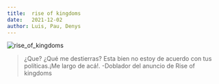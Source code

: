 ```yaml
---
title:  rise of kingdoms
date:   2021-12-02
author: Luis, Pau, Denys
---
```


![rise_of_kingdoms](img/RoK.png)

>¿Que? ¿Qué me destierras? Esta bien no estoy de acuerdo con tus políticas.¡Me largo de acá!. -Doblador del anuncio de Rise of kingdoms
